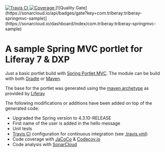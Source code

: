 
<a href="https://travis-ci.org/triberay/liferay-springmvc-sample">
    <img src="https://travis-ci.org/triberay/liferay-springmvc-sample.svg?branch=master" alt="Travis CI" />
</a>
<a href="https://codecov.io/gh/triberay/liferay-springmvc-sample">
    <img src="https://codecov.io/gh/triberay/liferay-springmvc-sample/branch/master/graph/badge.svg" alt="Coverage" />
</a>
[![Quality Gate](https://sonarcloud.io/api/badges/gate?key=com.triberay:triberay-springmvc-sample)](https://sonarcloud.io/dashboard/index/com.triberay:triberay-springmvc-sample)


# A sample Spring MVC portlet for Liferay 7 & DXP

Just a basic portlet build with [Spring Portlet MVC](https://docs.spring.io/spring/docs/current/spring-framework-reference/html/portlet.html). The module can be build with both [Gradle](https://gradle.org/) or [Maven](https://maven.apache.org/).

The base for the portlet was generated using the [maven archetype](https://dev.liferay.com/develop/tutorials/-/knowledge_base/7-0/generating-new-projects-using-archetypes) as provided by [Liferay](https://www.liferay.com)

The following modifications or additions have been added on top of the generated code:
* Upgraded the Spring version to 4.3.10-RELEASE
* First name of the user is added in the hello message
* Unit tests
* [Travis CI](https://travis-ci.org/triberay/liferay-springmvc-sample) configuration for continuous integration (see [.travis.yml](https://github.com/triberay/liferay-springmvc-sample/blob/master/.travis.yml))
* Code coverage with [JaCoCo](http://www.eclemma.org/jacoco/) & [Codecov.io](https://codecov.io/) 
* Code analysis with [SonarCloud](https://sonarcloud.io/dashboard/index/com.triberay:triberay-springmvc-sample)